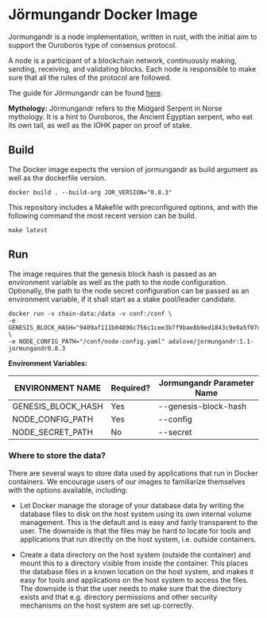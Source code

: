 # Jörmungandr Docker Image
Jormungandr is a node implementation, written in rust, with the initial aim to support the Ouroboros type of consensus protocol.

A node is a participant of a blockchain network, continuously making, sending, receiving, and validating blocks. Each node is responsible to make sure that all the rules of the protocol are followed.

The guide for Jörmungandr can be found [here](https://input-output-hk.github.io/jormungandr/introduction.html).

**Mythology:** Jörmungandr refers to the Midgard Serpent in Norse mythology. It is a hint to Ouroboros, the Ancient Egyptian serpent, who eat its own tail, as well as the IOHK paper on proof of stake.

## Build
The Docker image expects the version of jormungandr as build argument as well as the dockerfile version.

```
docker build . --build-arg JOR_VERSION="0.8.3"
```

This repository includes a Makefile with preconfigured options, and with the following command the most recent version can be build.

```
make latest
```

## Run
The image requires that the genesis block hash is passed as an environment variable as well as the path to the node configuration. Optionally, the
path to the node secret configuration can be passed as an environment variable, if it shall start as a stake pool/leader candidate.

```
docker run -v chain-data:/data -v conf:/conf \
-e GENESIS_BLOCK_HASH="9409af111b04896c756c1cee3b7f9bae8b9ed1843c9e0a5f07d92ab9b62f6f78" \ 
-e NODE_CONFIG_PATH="/conf/node-config.yaml" adalove/jormungandr:1.1-jormungandr0.8.3
```

**Environment Variables:**

| ENVIRONMENT NAME  | Required? | Jormungandr Parameter Name |
| ------------- | --------- | ------------------------------ |
| GENESIS_BLOCK_HASH| Yes | --genesis-block-hash |
| NODE_CONFIG_PATH  | Yes | --config |
| NODE_SECRET_PATH  | No | --secret |

### Where to store the data?
There are several ways to store data used by applications that run in Docker containers. We encourage users of our images to familiarize themselves with the options available, including: 

* Let Docker manage the storage of your database data by writing the database files to disk on the host system using its own internal volume management. This is the default and is easy and fairly transparent to the user. The downside is that the files may be hard to locate for tools and applications that run directly on the host system, i.e. outside containers.

* Create a data directory on the host system (outside the container) and mount this to a directory visible from inside the container. This places the database files in a known location on the host system, and makes it easy for tools and applications on the host system to access the files. The downside is that the user needs to make sure that the directory exists and that e.g. directory permissions and other security mechanisms on the host system are set up correctly.
